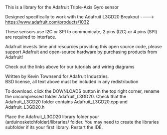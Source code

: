 This is a library for the Adafruit Triple-Axis Gyro sensor

Designed specifically to work with the Adafruit L3GD20 Breakout 
  ----> https://www.adafruit.com/products/1032

These sensors use I2C or SPI to communicate, 2 pins (I2C) or 4 pins (SPI) 
are required to interface.

Adafruit invests time and resources providing this open source code, 
please support Adafruit and open-source hardware by purchasing 
products from Adafruit!

Check out the links above for our tutorials and wiring diagrams 

Written by Kevin Townsend for Adafruit Industries.  
BSD license, all text above must be included in any redistribution

To download. click the DOWNLOADS button in the top right corner, rename the uncompressed folder Adafruit_L3GD20. Check that the Adafruit_L3GD20 folder contains Adafruit_L3GD20.cpp and Adafruit_L3GD20.h

Place the Adafruit_L3GD20 library folder your (arduinosketchfolder)/libraries/ folder. You may need to create the libraries subfolder if its your first library. Restart the IDE.